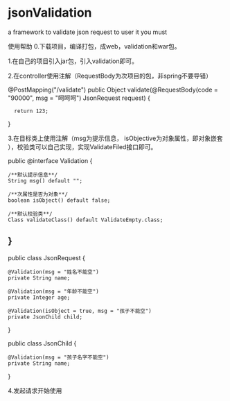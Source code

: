 # jsonValidation
a framework  to validate json request
to user it you must 


使用帮助
0.下载项目，编译打包，成web，validation和war包。

1.在自己的项目引入jar包，引入validation即可。

2.在controller使用注解（RequestBody为次项目的包，非spring不要导错）

  @PostMapping("/validate")
  public Object validate(@RequestBody(code = "90000", msg = "呵呵呵") JsonRequest request) {
  
      return 123;
  }
  
3.在目标类上使用注解（msg为提示信息， isObjective为对象属性，即对象嵌套 ），校验类可以自己实现，实现ValidateFiled接口即可。

public @interface Validation {

    /**默认提示信息**/
    String msg() default "";

    /**次属性是否为对象**/
    boolean isObject() default false;

    /**默认校验类**/
    Class validateClass() default ValidateEmpty.class;
}
-----------------------------------------------------------
  public class JsonRequest {
  
    @Validation(msg = "姓名不能空")
    private String name;

    @Validation(msg = "年龄不能空")
    private Integer age;

    @Validation(isObject = true, msg = "孩子不能空")
    private JsonChild child;
  }
  
  public class JsonChild {

    @Validation(msg = "孩子名字不能空")
    private String name;
}

4.发起请求开始使用

